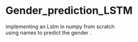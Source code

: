 # Gender_prediction_LSTM
implementing an Lstm in numpy from scratch <br>
using names to predict the gender .
